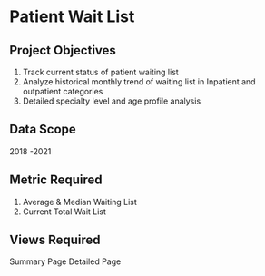 # Patient Wait List

## Project Objectives
  1. Track current status of patient waiting list
  2. Analyze historical monthly trend of waiting list in Inpatient and outpatient categories
  3. Detailed specialty level and age profile analysis

## Data Scope
2018 -2021

## Metric Required
1. Average & Median Waiting List
2. Current Total Wait List

## Views Required
Summary Page
Detailed Page
